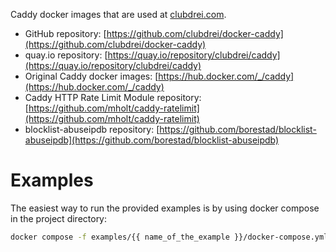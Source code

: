 Caddy docker images that are used at [clubdrei.com](https://www.clubdrei.com).

* GitHub repository: [https://github.com/clubdrei/docker-caddy](https://github.com/clubdrei/docker-caddy)
* quay.io repository: [https://quay.io/repository/clubdrei/caddy](https://quay.io/repository/clubdrei/caddy)
* Original Caddy docker images: [https://hub.docker.com/_/caddy](https://hub.docker.com/_/caddy)
* Caddy HTTP Rate Limit Module repository: [https://github.com/mholt/caddy-ratelimit](https://github.com/mholt/caddy-ratelimit)
* blocklist-abuseipdb repository: [https://github.com/borestad/blocklist-abuseipdb](https://github.com/borestad/blocklist-abuseipdb)

# Examples

The easiest way to run the provided examples is by using docker compose in the project directory:
```bash
docker compose -f examples/{{ name_of_the_example }}/docker-compose.yml up --build
```
